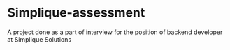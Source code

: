 # Simplique-assessment
A project done as a part of interview for the position of backend developer at Simplique Solutions
